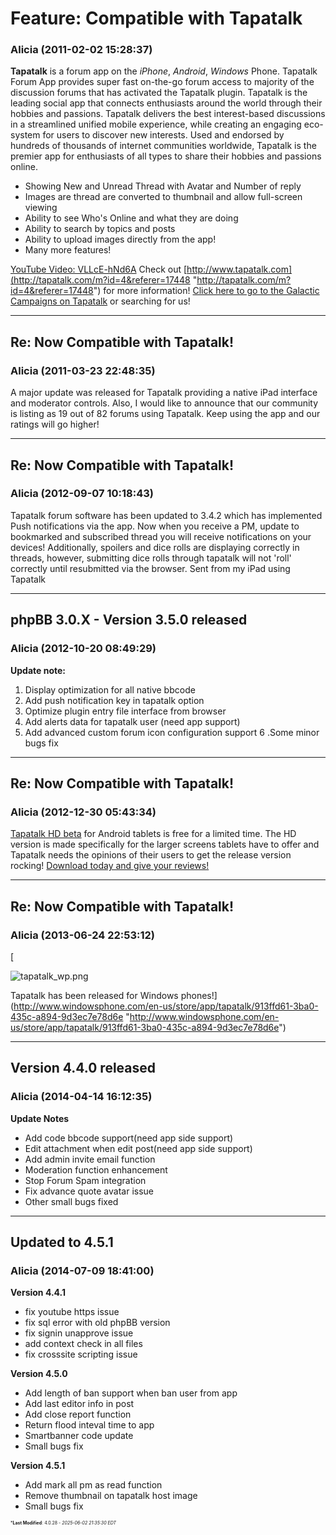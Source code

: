# Feature: Compatible with Tapatalk

### **Alicia** (2011-02-02 15:28:37)

**Tapatalk** is a forum app on the *iPhone*, *Android*, *Windows* Phone. Tapatalk Forum App provides super fast on-the-go forum access to majority of the discussion forums that has activated the Tapatalk plugin. Tapatalk is the leading social app that connects enthusiasts around the world through their hobbies and passions. Tapatalk delivers the best interest-based discussions in a streamlined unified mobile experience, while creating an engaging eco-system for users to discover new interests. Used and endorsed by hundreds of thousands of internet communities worldwide, Tapatalk is the premier app for enthusiasts of all types to share their hobbies and passions online.

* Showing New and Unread Thread with Avatar and Number of reply
* Images are thread are converted to thumbnail and allow full-screen viewing
* Ability to see Who's Online and what they are doing
* Ability to search by topics and posts
* Ability to upload images directly from the app!
* Many more features!

[YouTube Video: VLLcE-hNd6A](https://www.youtube.com/watch?v=VLLcE-hNd6A "https://www.youtube.com/watch?v=VLLcE-hNd6A")
Check out [http://www.tapatalk.com](http://tapatalk.com/m?id=4&referer=17448 "http://tapatalk.com/m?id=4&referer=17448") for more information!
[Click here to go to the Galactic Campaigns on Tapatalk](http://tapatalk.com/m?fid=17448&id=4&openinapp=http%3A%2F%2Fgalacticcampaigns.com%2Fforum "http://tapatalk.com/m?fid=17448&id=4&openinapp=http%3A%2F%2Fgalacticcampaigns.com%2Fforum") or searching for us!

---

## Re: Now Compatible with Tapatalk!

### **Alicia** (2011-03-23 22:48:35)

A major update was released for Tapatalk providing a native iPad interface and moderator controls.
Also, I would like to announce that our community is listing as 19 out of 82 forums using Tapatalk. Keep using the app and our ratings will go higher!

---

## Re: Now Compatible with Tapatalk!

### **Alicia** (2012-09-07 10:18:43)

Tapatalk forum software has been updated to 3.4.2 which has implemented Push notifications via the app.
Now when you receive a PM, update to bookmarked and subscribed thread you will receive notifications on your devices!
Additionally, spoilers and dice rolls are displaying correctly in threads, however, submitting dice rolls through tapatalk will not 'roll' correctly until resubmitted via the browser.
Sent from my iPad using Tapatalk

---

## phpBB 3.0.X - Version 3.5.0 released

### **Alicia** (2012-10-20 08:49:29)

**Update note:**
1. Display optimization for all native bbcode
2. Add push notification key in tapatalk option
3. Optimize plugin entry file interface from browser
4. Add alerts data for tapatalk user (need app support)
5. Add advanced custom forum icon configuration support
6 .Some minor bugs fix

---

## Re: Now Compatible with Tapatalk!

### **Alicia** (2012-12-30 05:43:34)

[Tapatalk HD beta](https://play.google.com/store/apps/details?id=com.quoord.tapatalkHDBeta "https://play.google.com/store/apps/details?id=com.quoord.tapatalkHDBeta") for Android tablets is free for a limited time. The HD version is made specifically for the larger screens tablets have to offer and Tapatalk needs the opinions of their users to get the release version rocking!
[Download today and give your reviews!](https://play.google.com/store/apps/details?id=com.quoord.tapatalkHDBeta "https://play.google.com/store/apps/details?id=com.quoord.tapatalkHDBeta")

---

## Re: Now Compatible with Tapatalk!

### **Alicia** (2013-06-24 22:53:12)

[<div style="text-align: left;">
![tapatalk_wp.png](http://tapatalk.com/newsletter/20130623/tapatalk_wp.png)
</div>

Tapatalk has been released for Windows phones!](http://www.windowsphone.com/en-us/store/app/tapatalk/913ffd61-3ba0-435c-a894-9d3ec7e78d6e "http://www.windowsphone.com/en-us/store/app/tapatalk/913ffd61-3ba0-435c-a894-9d3ec7e78d6e")

---

## Version 4.4.0 released

### **Alicia** (2014-04-14 16:12:35)

**Update Notes**

* Add code bbcode support(need app side support)
* Edit attachment when edit post(need app side support)
* Add admin invite email function
* Moderation function enhancement
* Stop Forum Spam integration
* Fix advance quote avatar issue
* Other small bugs fixed

---

## Updated to 4.5.1

### **Alicia** (2014-07-09 18:41:00)

**Version 4.4.1** 

* fix youtube https issue
* fix sql error with old phpBB version
* fix signin unapprove issue
* add context check in all files
* fix crosssite scripting issue

**Version 4.5.0**

* Add length of ban support when ban user from app
* Add last editor info in post
* Add close report function
* Return flood inteval time to app
* Smartbanner code update
* Small bugs fix

**Version 4.5.1** 

* Add mark all pm as read function
* Remove thumbnail on tapatalk host image
* Small bugs fix



<span style="font-size: 0.5em;">***Last Modified**: 4.0.28 - *2025-06-02 21:35:30 EDT*</span>